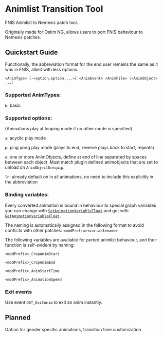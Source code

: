 # Animlist Transition Tool
FNIS Animlist to Nemesis patch tool.

Originally made for Ostim NG, allows users to port FNIS behaviour to Nemesis patches.

## Quickstart Guide

Functionally, the abbreviation format for the end user remains the same as it was in FNIS, albeit with less options.

`<AnimType> [-<option,option,...>] <AnimEvent> <AnimFile> [<AnimObject> ...]`

### Supported AnimTypes:

`b`: basic.

### Supported options:

(Animations play at looping mode if no other mode is specified)

`a`: acyclic play mode

`p`: ping pong play mode (plays to end, reverse plays back to start, repeats)

`o`: one or more AnimObjects, define at end of line separated by spaces between each object. Must match plugin defined animobjects that are set to unload on `AnimObjectUnequip`.


`Tn`: already default on in all animations, no need to include this explicitly in the abbreviation


### Binding variables:
Every converted animation is bound in behaviour to special graph variables you can change with [`SetAnimationVariableFloat`](https://www.creationkit.com/index.php?title=SetAnimationVariableFloat_-_ObjectReference) and get with [`GetAnimationVariableFloat`](https://www.creationkit.com/index.php?title=GetAnimationVariableFloat_-_ObjectReference).

The naming is automatically assigned in the following format to avoid conflicts with other patches:
`<modPrefix><variablename>`

The following variables are available for ported animlist behaviour, and their function is self-evident by naming:

`<modPrefix>_CropAnimStart`

`<modPrefix>_CropAnimEnd`

`<modPrefix>_AnimStartTime`

`<modPrefix>_AnimationSpeed`



### Exit events
Use event `OST_ExitAnim` to exit an anim instantly.

## Planned
Option for gender specific animations, transition time customization.
